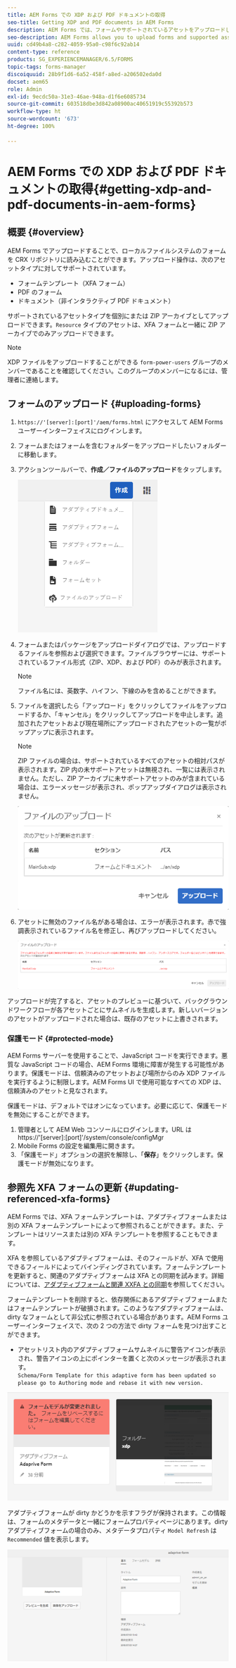 ```yaml
---
title: AEM Forms での XDP および PDF ドキュメントの取得
seo-title: Getting XDP and PDF documents in AEM Forms
description: AEM Forms では、フォームやサポートされているアセットをアップロードし、アダプティブフォームで使用できます。複数のフォームや関連リソースを一括して ZIP としてアップロードすることもできます。
seo-description: AEM Forms allows you to upload forms and supported assets to use with adaptive forms. You can also bulk upload forms and related resources as a ZIP.
uuid: cd49b4a8-c282-4059-95a0-c98f6c92ab14
content-type: reference
products: SG_EXPERIENCEMANAGER/6.5/FORMS
topic-tags: forms-manager
discoiquuid: 28b9f1d6-6a52-458f-a8ed-a206502eda0d
docset: aem65
role: Admin
exl-id: 9ecdc50a-31e3-46ae-948a-d1f6e6085734
source-git-commit: 603518dbe3d842a08900ac40651919c55392b573
workflow-type: ht
source-wordcount: '673'
ht-degree: 100%

---
```


# AEM Forms での XDP および PDF ドキュメントの取得{#getting-xdp-and-pdf-documents-in-aem-forms}

## 概要 {#overview}

AEM Forms でアップロードすることで、ローカルファイルシステムのフォームを CRX リポジトリに読み込むことができます。アップロード操作は、次のアセットタイプに対してサポートされています。

* フォームテンプレート（XFA フォーム）
* PDF のフォーム
* ドキュメント（非インタラクティブ PDF ドキュメント）

サポートされているアセットタイプを個別にまたは ZIP アーカイブとしてアップロードできます。`Resource` タイプのアセットは、XFA フォームと一緒に ZIP アーカイブでのみアップロードできます。

>[!NOTE]
>
>XDP ファイルをアップロードすることができる `form-power-users` グループのメンバーであることを確認してください。このグループのメンバーになるには、管理者に連絡します。

## フォームのアップロード {#uploading-forms}

1. `https://'[server]:[port]'/aem/forms.html` にアクセスして AEM Forms ユーザーインターフェイスにログインします。
1. フォームまたはフォームを含むフォルダーをアップロードしたいフォルダーに移動します。
1. アクションツールバーで、**作成／ファイルのアップロード**&#x200B;をタップします。

   ![作成にあるローカルストレージのファイルオプション](assets/step.png)

1. フォームまたはパッケージをアップロードダイアログでは、アップロードするファイルを参照および選択できます。ファイルブラウザーには、サポートされているファイル形式（ZIP、XDP、および PDF）のみが表示されます。

   >[!NOTE]
   >
   >ファイル名には、英数字、ハイフン、下線のみを含めることができます。

1. ファイルを選択したら「アップロード」をクリックしてファイルをアップロードするか、「キャンセル」をクリックしてアップロードを中止します。追加されたアセットおよび現在場所にアップロードされたアセットの一覧がポップアップに表示されます。

   >[!NOTE]
   >
   >ZIP ファイルの場合は、サポートされているすべてのアセットの相対パスが表示されます。ZIP 内の未サポートアセットは無視され、一覧には表示されません。ただし、ZIP アーカイブに未サポートアセットのみが含まれている場合は、エラーメッセージが表示され、ポップアップダイアログは表示されません。

   ![XFA フォームのアップロード時のアップロードダイアログ](assets/upload-scr.png)

1. アセットに無効のファイル名がある場合は、エラーが表示されます。赤で強調表示されているファイル名を修正し、再びアップロードしてください。

   ![XFA フォームのアップロード時のエラーメッセージ](assets/upload-scr-err.png)

アップロードが完了すると、アセットのプレビューに基づいて、バックグラウンドワークフローが各アセットごとにサムネイルを生成します。新しいバージョンのアセットがアップロードされた場合は、既存のアセットに上書きされます。

### 保護モード {#protected-mode}

AEM Forms サーバーを使用することで、JavaScript コードを実行できます。悪質な JavaScript コードの場合、AEM Forms 環境に障害が発生する可能性があります。保護モードは、信頼済みのアセットおよび場所からのみ XDP ファイルを実行するように制限します。AEM Forms UI で使用可能なすべての XDP は、信頼済みのアセットと見なされます。

保護モードは、デフォルトではオンになっています。必要に応じて、保護モードを無効にすることができます。

1. 管理者として AEM Web コンソールにログインします。URL は https://&#39;[server]:[port]&#39;/system/console/configMgr
1. Mobile Forms の設定を編集用に開きます。
1. 「保護モード」オプションの選択を解除し、「**保存**」をクリックします。保護モードが無効になります。

## 参照先 XFA フォームの更新 {#updating-referenced-xfa-forms}

AEM Forms では、XFA フォームテンプレートは、アダプティブフォームまたは別の XFA フォームテンプレートによって参照されることができます。また、テンプレートはリソースまたは別の XFA テンプレートを参照することもできます。

XFA を参照しているアダプティブフォームは、そのフィールドが、XFA で使用できるフィールドによってバインディングされています。フォームテンプレートを更新すると、関連のアダプティブフォームは XFA との同期を試みます。詳細については、[アダプティブフォームと関連 XXFA との同期](../../forms/using/synchronizing-adaptive-forms-xfa.md)を参照してください。

フォームテンプレートを削除すると、依存関係にあるアダプティブフォームまたはフォームテンプレートが破損されます。このようなアダプティブフォームは、dirty なフォームとして非公式に参照されている場合があります。AEM Forms ユーザーインターフェイスで、次の 2 つの方法で dirty フォームを見つけ出すことができます。

* アセットリスト内のアダプティブフォームサムネイルに警告アイコンが表示され、警告アイコンの上にポインターを置くと次のメッセージが表示されます。\
   `Schema/Form Template for this adaptive form has been updated so please go to Authoring mode and rebase it with new version.`

![関連 XFA の更新後の非同期のアダプティブフォームの警告](assets/dirtyaf.png)

アダプティブフォームが dirty かどうかを示すフラグが保持されます。この情報は、フォームのメタデータと一緒にフォームプロパティページにあります。dirty アダプティブフォームの場合のみ、メタデータプロパティ `Model Refresh` は `Recommended` 値を表示します。

![アダプティブフォームが XFA モデルと非同期であることを示す](assets/model-refresh.png)
